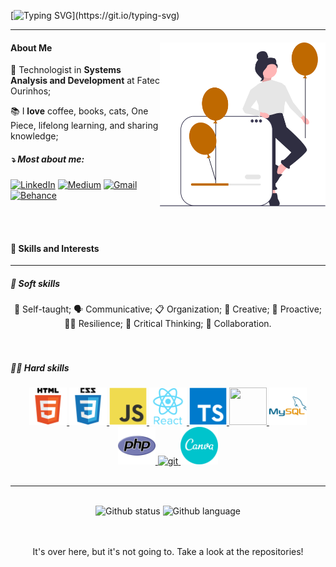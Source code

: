 [![Typing SVG](https://readme-typing-svg.demolab.com?font=Satisfy&size=60&pause=1000&color=BF6900&center=true&vCenter=true&width=800&height=65&lines=Hey%2C+I'm+Elis.;Associate+Product+Manager;Enjoy+the+projects!)](https://git.io/typing-svg)
<hr/>

<div>
  <div>
    <img src="done.svg" width="265px" align="right" alt="Developer"/>
  </div>

  #### About Me
  <p>🧠 Technologist in <strong>Systems Analysis and Development</strong> at Fatec Ourinhos;</p>

  <p>📚 I <strong>love</strong> coffee, books, cats, One Piece, lifelong learning, and sharing knowledge;</p>

  ##### ⤵️ <strong>Most about me:</strong>

  [![LinkedIn](https://img.shields.io/badge/-LinkedIn-%230077B5?style=for-the-badge&logo=linkedin&logoColor=white)](https://www.linkedin.com/in/eliscmattosinho/) [![Medium](https://img.shields.io/badge/Medium-12100E?style=for-the-badge&logo=medium&logoColor=white)](https://medium.com/@eliscmattosinho) [![Gmail](https://img.shields.io/badge/Gmail-D14836?style=for-the-badge&logo=gmail&logoColor=white)](mailto:eliscmattosinho@gmail.com) [![Behance](https://img.shields.io/badge/Behance-12100E?style=for-the-badge&logo=behance&logoColor=white)](https://www.behance.net/elismattosinho)
</div>

<br/>
<br/>

#### 🌟 Skills and Interests
<hr/>

<div>

  ##### 🌈 Soft skills 
  <div align=center>
  🎫 Self-taught; 🗣️ Communicative; 📋 Organization; 🧠 Creative; 🐺 Proactive; 🧘‍♀️ Resilience;  🎯 Critical Thinking; 🤝 Collaboration.
  </div>
</div>

<br/>
<br/>

<div> 

  ##### 👩‍💻 Hard skills

  <div align=center>
    <a href="https://www.w3.org/html/" target="_blank" rel="noreferrer"> <img src="https://raw.githubusercontent.com/devicons/devicon/master/icons/html5/html5-original-wordmark.svg" alt="html5" width="60" height="60"/> </a> <a href="https://www.w3schools.com/css/" target="_blank" rel="noreferrer"> <img src="https://raw.githubusercontent.com/devicons/devicon/master/icons/css3/css3-original-wordmark.svg" alt="css3" width="60" height="60"/> </a> <a href="https://developer.mozilla.org/en-US/docs/Web/JavaScript" target="_blank" rel="noreferrer"> <img src="https://raw.githubusercontent.com/devicons/devicon/master/icons/javascript/javascript-original.svg" alt="javascript" width="60" height="60"/> </a> <a href="https://reactjs.org/" target="_blank" rel="noreferrer"> <img src="https://raw.githubusercontent.com/devicons/devicon/master/icons/react/react-original-wordmark.svg" alt="react" width="60" height="60"/> </a>
    <a href="https://typescriptlang.org/" target="_blank" rel="noreferrer"> <img src="https://raw.githubusercontent.com/devicons/devicon/master/icons/typescript/typescript-original.svg" alt="typescript" width="60" height="60"/> </a> <a href="https://sass.dev/" target="_blank" rel="noreferrer"> <img src="https://cdn.jsdelivr.net/gh/devicons/devicon/icons/sass/sass-original.svg" width="60" height="60"/> </a> <a href="https://www.mysql.com/" target="_blank" rel="noreferrer"> <img src="https://raw.githubusercontent.com/devicons/devicon/master/icons/mysql/mysql-original-wordmark.svg" alt="mysql" width="60" height="60"/> </a> <a href="https://www.php.net" target="_blank" rel="noreferrer"> <img src="https://raw.githubusercontent.com/devicons/devicon/master/icons/php/php-original.svg" alt="php" width="60" height="60"/> </a> <a href="https://git-scm.com/" target="_blank" rel="noreferrer"> <img src="https://www.vectorlogo.zone/logos/git-scm/git-scm-icon.svg" alt="git" width="60" height="60"/> </a> <a href="https://canva.com/" target="_blank" rel="noreferrer"> <img src="https://raw.githubusercontent.com/devicons/devicon/master/icons/canva/canva-original.svg" alt="canva" width="60" height="60"/> </a>
  </div>
</div>


<br/>

---


<br/>


<div align="center">
  <img height="160" src="https://github-readme-stats.vercel.app/api?username=eliscmatt&show_icons=true&bg_color=00000000&title_color=BF6900&custom_title=Elis+Christina+Mattosinho+-+Web/Mobile+Developer&border_color=BF6900&text_color=BF6900&icon_color=FFDF2B" alt="Github status">
  <img height="160" src="https://github-readme-stats.vercel.app/api/top-langs/?username=eliscmatt&layout=compact&bg_color=00000000&title_color=BF6900&border_color=BF6900&text_color=BF6900&icon_color=FFDF2B" alt="Github language">
</div>

<br/>
<br/>

<p align="center">It's over here, but it's not going to. Take a look at the repositories!</p>
</div>
